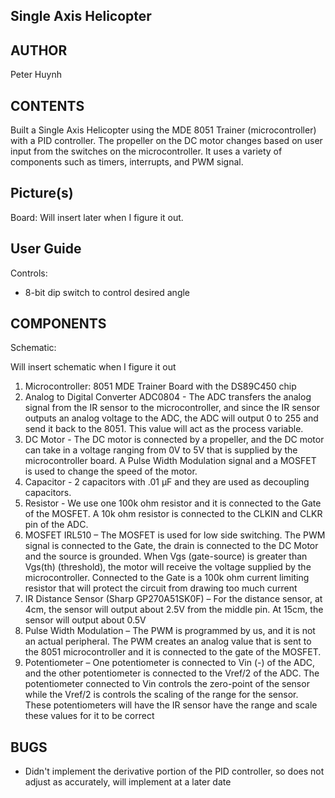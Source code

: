 Single Axis Helicopter
---

AUTHOR
---
Peter Huynh

CONTENTS
---
Built a Single Axis Helicopter using the MDE 8051 Trainer (microcontroller) with a PID controller. The propeller on the DC motor changes based on user input from the switches on the microcontroller. It uses a variety of components such as timers, interrupts, and PWM signal.

Picture(s)
---
Board:
Will insert later when I figure it out.

User Guide
---
Controls:
  * 8-bit dip switch to control desired angle 

COMPONENTS
---
Schematic:

Will insert schematic when I figure it out

1.	Microcontroller: 8051 MDE Trainer Board with the DS89C450 chip
2.	Analog to Digital Converter ADC0804 - The ADC transfers the analog signal from the IR sensor to the microcontroller, and since the IR sensor outputs an analog voltage to the ADC, the ADC will output 0 to 255 and send it back to the 8051. This value will act as the process variable.
3.	DC Motor - The DC motor is connected by a propeller, and the DC motor can take in a voltage ranging from 0V to 5V that is supplied by the microcontroller board. A Pulse Width Modulation signal and a MOSFET is used to change the speed of the motor.
4.	Capacitor - 2 capacitors with .01 μF and they are used as decoupling capacitors.
5.	Resistor - We use one 100k ohm resistor and it is connected to the Gate of the MOSFET. A 10k ohm resistor is connected to the CLKIN and CLKR pin of the ADC.
6.	MOSFET IRL510 – The MOSFET is used for low side switching. The PWM signal is connected to the Gate, the drain is connected to the DC Motor and the source is grounded. When Vgs (gate-source) is greater than Vgs(th) (threshold), the motor will receive the voltage supplied by the microcontroller. Connected to the Gate is a 100k ohm current limiting resistor that will protect the circuit from drawing too much current
7.	IR Distance Sensor (Sharp GP270A51SK0F) – For the distance sensor, at 4cm, the sensor will output about 2.5V from the middle pin. At 15cm, the sensor will output about 0.5V 
8.	Pulse Width Modulation – The PWM is programmed by us, and it is not an actual peripheral. The PWM creates an analog value that is sent to the 8051 microcontroller and it is connected to the gate of the MOSFET.
9.	Potentiometer – One potentiometer is connected to Vin (-) of the ADC, and the other potentiometer is connected to the Vref/2 of the ADC. The potentiometer connected to Vin controls the zero-point of the sensor while the Vref/2 is controls the scaling of the range for the sensor. These potentiometers will have the IR sensor have the range and scale these values for it to be correct 

BUGS
---
- Didn't implement the derivative portion of the PID controller, so does not adjust as accurately, will implement at a later date
